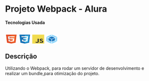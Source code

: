 # Projeto Webpack - Alura

<p><strong>Tecnologias Usada</strong></p>
<div style="display: inline_block"><br>

<img align="center" alt="Gui-HTML" height="30" width="40" src="https://raw.githubusercontent.com/devicons/devicon/master/icons/html5/html5-original.svg">
  <img align="center" alt="Gui-CSS" height="30" width="40" src="https://raw.githubusercontent.com/devicons/devicon/master/icons/css3/css3-original.svg">
   <img align="center" alt="Gui-JS" height="30" width="40" src="https://github.com/devicons/devicon/blob/master/icons/javascript/javascript-original.svg">
   <img align="center" alt="Gui-JS" height="30" width="40" src="https://github.com/devicons/devicon/blob/master/icons/webpack/webpack-original.svg">
  </div>
  
  <h2>Descrição </h2>
  <p> Utilizando o Webpack, para rodar um servidor de desenvolvimento e realizar um bundle,para otimização do projeto. </p>
  
